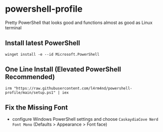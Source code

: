 # powershell-profile
Pretty PowerShell that looks good and functions almost as good as Linux terminal 

## Install latest PowerShell

```
winget install -e --id Microsoft.PowerShell
```

## One Line Install (Elevated PowerShell Recommended)

```
irm "https://raw.githubusercontent.com/l4rm4nd/powershell-profile/main/setup.ps1" | iex
```

## Fix the Missing Font

- configure Windows PowerShell settings and choose `CaskaydiaCove Nerd Font Mono` (Defaults > Appearance > Font face)
